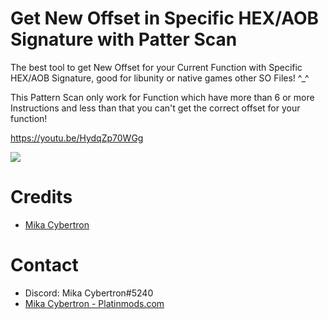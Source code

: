# Get New Offset in Specific HEX/AOB Signature with Patter Scan
The best tool to get New Offset for your Current Function with Specific HEX/AOB Signature, good for libunity or native games other SO Files! ^_^

This Pattern Scan only work for Function which have more than 6 or more Instructions and less than that you can't get the correct offset for your function!


https://youtu.be/HydqZp70WGg

![](https://i.imgur.com/6YkVghi.png)


# Credits
* [Mika Cybertron](https://platinmods.com/members/mika-cybertron.43/)


# Contact
* Discord: Mika Cybertron#5240
* [Mika Cybertron - Platinmods.com](https://platinmods.com/members/mika-cybertron.43/)
